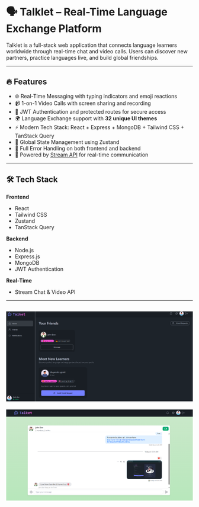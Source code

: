 # 🗣️ Talklet – Real-Time Language Exchange Platform

Talklet is a full-stack web application that connects language learners worldwide through real-time chat and video calls. Users can discover new partners, practice languages live, and build global friendships.

---

## 🔥 Features

- 🌐 Real-Time Messaging with typing indicators and emoji reactions  
- 📹 1-on-1  Video Calls with screen sharing and recording  
- 🔐 JWT Authentication and protected routes for secure access  
- 🌍 Language Exchange support with **32 unique UI themes**  
- ⚡ Modern Tech Stack: React + Express + MongoDB + Tailwind CSS + TanStack Query  
- 🧠 Global State Management using Zustand  
- 🚨 Full Error Handling on both frontend and backend  
- 🎯 Powered by [Stream API](https://getstream.io/) for real-time communication

---

## 🛠️ Tech Stack

**Frontend**  
- React  
- Tailwind CSS  
- Zustand  
- TanStack Query  

**Backend**  
- Node.js  
- Express.js  
- MongoDB  
- JWT Authentication  

**Real-Time**  
- Stream Chat & Video API

---
![Talket UI](https://github.com/divyanshiupreti11/Talket/raw/45f7303d44d2a9633a436eff7b87d72c27c26cbf/Screenshot%202025-07-20%20100312.png)
---

![Talket UI](https://github.com/divyanshiupreti11/Talket/blob/main/Screenshot%202025-07-20%20101733.png?raw=true)
